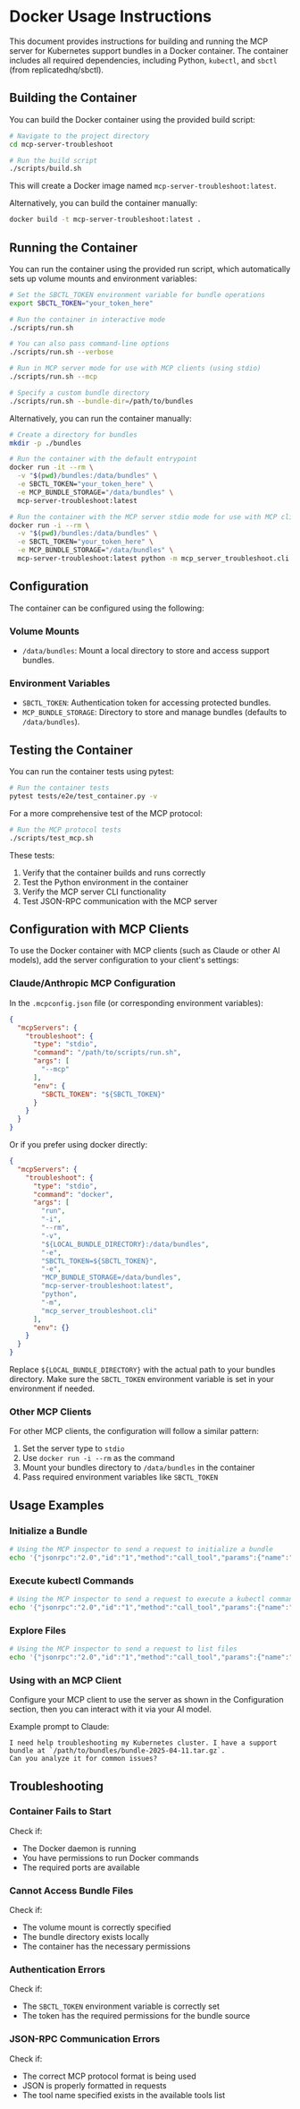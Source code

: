 # Docker Usage Instructions

This document provides instructions for building and running the MCP server for Kubernetes support bundles in a Docker container. The container includes all required dependencies, including Python, `kubectl`, and `sbctl` (from replicatedhq/sbctl).

## Building the Container

You can build the Docker container using the provided build script:

```bash
# Navigate to the project directory
cd mcp-server-troubleshoot

# Run the build script
./scripts/build.sh
```

This will create a Docker image named `mcp-server-troubleshoot:latest`.

Alternatively, you can build the container manually:

```bash
docker build -t mcp-server-troubleshoot:latest .
```

## Running the Container

You can run the container using the provided run script, which automatically sets up volume mounts and environment variables:

```bash
# Set the SBCTL_TOKEN environment variable for bundle operations
export SBCTL_TOKEN="your_token_here"

# Run the container in interactive mode
./scripts/run.sh

# You can also pass command-line options
./scripts/run.sh --verbose

# Run in MCP server mode for use with MCP clients (using stdio)
./scripts/run.sh --mcp

# Specify a custom bundle directory
./scripts/run.sh --bundle-dir=/path/to/bundles
```

Alternatively, you can run the container manually:

```bash
# Create a directory for bundles
mkdir -p ./bundles

# Run the container with the default entrypoint
docker run -it --rm \
  -v "$(pwd)/bundles:/data/bundles" \
  -e SBCTL_TOKEN="your_token_here" \
  -e MCP_BUNDLE_STORAGE="/data/bundles" \
  mcp-server-troubleshoot:latest

# Run the container with the MCP server stdio mode for use with MCP clients
docker run -i --rm \
  -v "$(pwd)/bundles:/data/bundles" \
  -e SBCTL_TOKEN="your_token_here" \
  -e MCP_BUNDLE_STORAGE="/data/bundles" \
  mcp-server-troubleshoot:latest python -m mcp_server_troubleshoot.cli
```

## Configuration

The container can be configured using the following:

### Volume Mounts

- `/data/bundles`: Mount a local directory to store and access support bundles.

### Environment Variables

- `SBCTL_TOKEN`: Authentication token for accessing protected bundles.
- `MCP_BUNDLE_STORAGE`: Directory to store and manage bundles (defaults to `/data/bundles`).

## Testing the Container

You can run the container tests using pytest:

```bash
# Run the container tests
pytest tests/e2e/test_container.py -v
```

For a more comprehensive test of the MCP protocol:

```bash
# Run the MCP protocol tests
./scripts/test_mcp.sh
```

These tests:
1. Verify that the container builds and runs correctly
2. Test the Python environment in the container
3. Verify the MCP server CLI functionality
4. Test JSON-RPC communication with the MCP server

## Configuration with MCP Clients

To use the Docker container with MCP clients (such as Claude or other AI models), add the server configuration to your client's settings:

### Claude/Anthropic MCP Configuration

In the `.mcpconfig.json` file (or corresponding environment variables):

```json
{
  "mcpServers": {
    "troubleshoot": {
      "type": "stdio",
      "command": "/path/to/scripts/run.sh",
      "args": [
        "--mcp"
      ],
      "env": {
        "SBCTL_TOKEN": "${SBCTL_TOKEN}"
      }
    }
  }
}
```

Or if you prefer using docker directly:

```json
{
  "mcpServers": {
    "troubleshoot": {
      "type": "stdio",
      "command": "docker",
      "args": [
        "run",
        "-i",
        "--rm",
        "-v", 
        "${LOCAL_BUNDLE_DIRECTORY}:/data/bundles",
        "-e",
        "SBCTL_TOKEN=${SBCTL_TOKEN}",
        "-e",
        "MCP_BUNDLE_STORAGE=/data/bundles",
        "mcp-server-troubleshoot:latest",
        "python",
        "-m",
        "mcp_server_troubleshoot.cli"
      ],
      "env": {}
    }
  }
}
```

Replace `${LOCAL_BUNDLE_DIRECTORY}` with the actual path to your bundles directory. Make sure the `SBCTL_TOKEN` environment variable is set in your environment if needed.

### Other MCP Clients

For other MCP clients, the configuration will follow a similar pattern:

1. Set the server type to `stdio`
2. Use `docker run -i --rm` as the command
3. Mount your bundles directory to `/data/bundles` in the container
4. Pass required environment variables like `SBCTL_TOKEN`

## Usage Examples

### Initialize a Bundle

```bash
# Using the MCP inspector to send a request to initialize a bundle
echo '{"jsonrpc":"2.0","id":"1","method":"call_tool","params":{"name":"initialize_bundle","arguments":{"source":"/data/bundles/bundle.tar.gz"}}}' | ./scripts/run.sh --mcp
```

### Execute kubectl Commands

```bash
# Using the MCP inspector to send a request to execute a kubectl command
echo '{"jsonrpc":"2.0","id":"1","method":"call_tool","params":{"name":"kubectl","arguments":{"command":"get pods"}}}' | ./scripts/run.sh --mcp
```

### Explore Files

```bash
# Using the MCP inspector to send a request to list files
echo '{"jsonrpc":"2.0","id":"1","method":"call_tool","params":{"name":"list_files","arguments":{"path":"/"}}}' | ./scripts/run.sh --mcp
```

### Using with an MCP Client

Configure your MCP client to use the server as shown in the Configuration section, then you can interact with it via your AI model.

Example prompt to Claude:
```
I need help troubleshooting my Kubernetes cluster. I have a support bundle at `/path/to/bundles/bundle-2025-04-11.tar.gz`. 
Can you analyze it for common issues?
```

## Troubleshooting

### Container Fails to Start

Check if:
- The Docker daemon is running
- You have permissions to run Docker commands
- The required ports are available

### Cannot Access Bundle Files

Check if:
- The volume mount is correctly specified
- The bundle directory exists locally
- The container has the necessary permissions

### Authentication Errors

Check if:
- The `SBCTL_TOKEN` environment variable is correctly set
- The token has the required permissions for the bundle source

### JSON-RPC Communication Errors

Check if:
- The correct MCP protocol format is being used
- JSON is properly formatted in requests
- The tool name specified exists in the available tools list